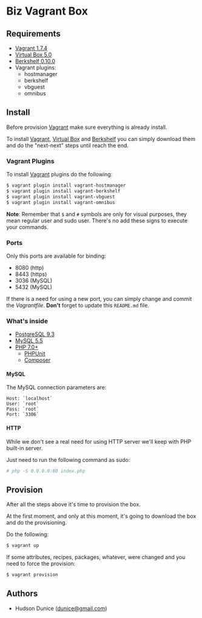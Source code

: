 # Biz Vagrant Box

## Requirements
- [Vagrant 1.7.4](https://www.vagrantup.com)
- [Virtual Box 5.0](https://www.virtualbox.org/)
- [Berkshelf 0.10.0](https://downloads.chef.io/chef-dk/)
- Vagrant plugins:
  - hostmanager
  - berkshelf
  - vbguest
  - omnibus

## Install
Before provision [Vagrant](https://www.vagrantup.com) make sure everything is already install.

To install [Vagrant](https://www.vagrantup.com), [Virtual Box](https://www.virtualbox.org/) and [Berkshelf](https://downloads.chef.io/chef-dk/) you can simply download them and do the "next-next" steps until reach the end.

### Vagrant Plugins
To install [Vagrant](https://www.vagrantup.com) plugins do the following:
```sh
$ vagrant plugin install vagrant-hostmanager
$ vagrant plugin install vagrant-berkshelf
$ vagrant plugin install vagrant-vbguest
$ vagrant plugin install vagrant-omnibus
```
**Note**: Remember that `$` and `#` symbols are only for visual purposes, they mean regular user and sudo user. There's no add these signs to execute your commands.

### Ports
Only this ports are available for binding:
- 8080 (http)
- 8443 (https)
- 3036 (MySQL)
- 5432 (MySQL)

If there is a need for using a new port, you can simply change and commit the *Vagrantfile*. **Don't** forget to update this `README.md` file.

### What's inside
- [PostgreSQL 9.3](http://www.postgresql.org/)
- [MySQL 5.5](https://www.mysql.com/)
- [PHP 7.0+](http://php.net/)
  - [PHPUnit](https://phpunit.de)
  - [Composer](https://getcomposer.org/)

#### MySQL
The MySQL connection parameters are:
```
Host: `localhost`
User: `root`
Pass: `root`
Port: `3306`
```

#### HTTP
While we don't see a real need for using HTTP server we'll keep with PHP built-in server.

Just need to run the following command as sudo:
```sh
# php -S 0.0.0.0:80 index.php
```

## Provision
After all the steps above it's time to provision the box.

At the first moment, and only at this moment, it's going to download the box and do the provisioning.

Do the following:
```sh
$ vagrant up
```

If some attributes, recipes, packages, whatever, were changed and you need to force the provision:
```sh
$ vagrant provision
```

## Authors
- Hudson Dunice (<dunice@gmail.com>)
